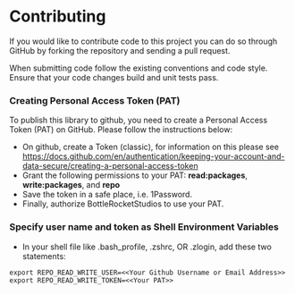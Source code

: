 Contributing
============

If you would like to contribute code to this project you can do so through GitHub by
forking the repository and sending a pull request.

When submitting code follow the existing conventions and code style. Ensure that your code changes build and unit tests pass.

### Creating Personal Access Token (PAT)
To publish this library to github, you need to create a Personal Access Token (PAT) on GitHub. Please follow the instructions below:
- On github, create a Token (classic), for information on this please see https://docs.github.com/en/authentication/keeping-your-account-and-data-secure/creating-a-personal-access-token
- Grant the following permissions to your PAT: **read:packages**, **write:packages**, and **repo**
- Save the token in a safe place, i.e. 1Password.
- Finally, authorize BottleRocketStudios to use your PAT.

### Specify user name and token as Shell Environment Variables
- In your shell file like .bash_profile, .zshrc, OR .zlogin, add these two statements:
```
export REPO_READ_WRITE_USER=<<Your Github Username or Email Address>>
export REPO_READ_WRITE_TOKEN=<<Your PAT>>
```
